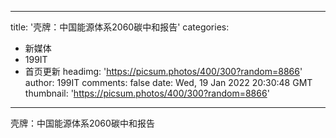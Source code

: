 
---
title: '壳牌：中国能源体系2060碳中和报告'
categories: 
 - 新媒体
 - 199IT
 - 首页更新
headimg: 'https://picsum.photos/400/300?random=8866'
author: 199IT
comments: false
date: Wed, 19 Jan 2022 20:30:48 GMT
thumbnail: 'https://picsum.photos/400/300?random=8866'
---

<div>   
壳牌：中国能源体系2060碳中和报告  
</div>
            